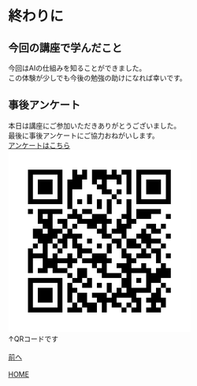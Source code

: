 # 終わりに

## 今回の講座で学んだこと
今回はAIの仕組みを知ることができました。  
この体験が少しでも今後の勉強の助けになれば幸いです。  
## 事後アンケート
本日は講座にご参加いただきありがとうございました。  
最後に事後アンケートにご協力おねがいします。  
[アンケートはこちら](https://forms.gle/U593nFjjSk4zqwH4A)
<br>
![ankate](./images/ankate_owari.png)
<br>
↑QRコードです  
<br>
[前へ](../04fourth/page.md)
<br>
<br>
[HOME](../index.md)
